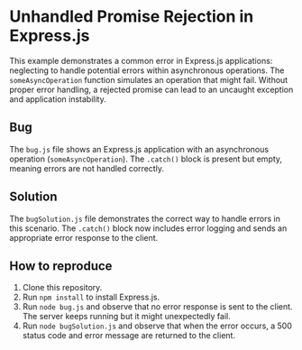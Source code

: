 # Unhandled Promise Rejection in Express.js

This example demonstrates a common error in Express.js applications: neglecting to handle potential errors within asynchronous operations.  The `someAsyncOperation` function simulates an operation that might fail.  Without proper error handling, a rejected promise can lead to an uncaught exception and application instability.

## Bug

The `bug.js` file shows an Express.js application with an asynchronous operation (`someAsyncOperation`).  The `.catch()` block is present but empty, meaning errors are not handled correctly.

## Solution

The `bugSolution.js` file demonstrates the correct way to handle errors in this scenario.  The `.catch()` block now includes error logging and sends an appropriate error response to the client.

## How to reproduce

1.  Clone this repository.
2.  Run `npm install` to install Express.js.
3.  Run `node bug.js` and observe that no error response is sent to the client. The server keeps running but it might unexpectedly fail. 
4. Run `node bugSolution.js` and observe that when the error occurs, a 500 status code and error message are returned to the client.